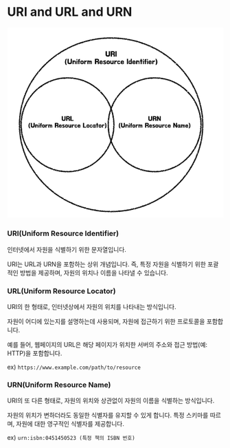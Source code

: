 # URI and URL and URN

<img src="../../assets/images/UniformResource.png" alt="UniformResource">

### URI(Uniform Resource Identifier)

인터넷에서 자원을 식별하기 위한 문자열입니다. 

URI는 URL과 URN을 포함하는 상위 개념입니다. 즉, 특정 자원을 식별하기 위한 포괄적인 방법을 제공하며, 자원의 위치나 이름을 나타낼 수 있습니다.

### URL(Uniform Resource Locator) 

URI의 한 형태로, 인터넷상에서 자원의 위치를 나타내는 방식입니다. 

자원이 어디에 있는지를 설명하는데 사용되며, 자원에 접근하기 위한 프로토콜을 포함합니다. 

예를 들어, 웹페이지의 URL은 해당 페이지가 위치한 서버의 주소와 접근 방법(예: HTTP)을 포함합니다. 

ex) `https://www.example.com/path/to/resource`

### URN(Uniform Resource Name) 

URI의 또 다른 형태로, 자원의 위치와 상관없이 자원의 이름을 식별하는 방식입니다. 

자원의 위치가 변하더라도 동일한 식별자를 유지할 수 있게 합니다. 특정 스키마를 따르며, 자원에 대한 영구적인 식별자를 제공합니다. 

ex) `urn:isbn:0451450523 (특정 책의 ISBN 번호)`
